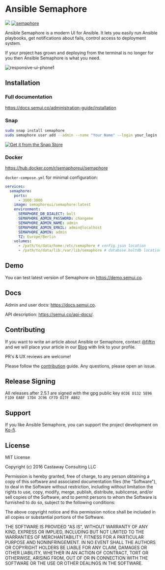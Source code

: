 # Ansible Semaphore


[![](https://img.shields.io/badge/Telegram-2CA5E0?style=flat-squeare&logo=telegram&logoColor=white)](https://gitter.im/AnsibleSemaphore/semaphore?utm_source=badge&utm_medium=badge&utm_campaign=pr-badge&utm_content=badge)
[![semaphore](https://snapcraft.io/semaphore/badge.svg)](https://snapcraft.io/semaphore)

[//]: # ([![Twitter]&#40;https://img.shields.io/twitter/follow/semaphoreui?style=social&logo=twitter&#41;]&#40;https://twitter.com/semaphoreui&#41;)

[//]: # ([![ko-fi]&#40;https://ko-fi.com/img/githubbutton_sm.svg&#41;]&#40;https://ko-fi.com/fiftin&#41;)

Ansible Semaphore is a modern UI for Ansible. It lets you easily run Ansible playbooks, get notifications about fails, control access to deployment system.

If your project has grown and deploying from the terminal is no longer for you then Ansible Semaphore is what you need.

![responsive-ui-phone1](https://user-images.githubusercontent.com/914224/134777345-8789d9e4-ff0d-439c-b80e-ddc56b74fcee.png)

## Installation

### Full documentation
https://docs.semui.co/administration-guide/installation

### Snap

```bash
sudo snap install semaphore
sudo semaphore user add --admin --name "Your Name" --login your_login --email your-email@examaple.com --password your_password
```
[![Get it from the Snap Store](https://snapcraft.io/static/images/badges/en/snap-store-black.svg)](https://snapcraft.io/semaphore)

### Docker

https://hub.docker.com/r/semaphoreui/semaphore

`docker-compose.yml` for minimal configuration:

```yaml
services:
  semaphore:
    ports:
      - 3000:3000
    image: semaphoreui/semaphore:latest
    environment:
      SEMAPHORE_DB_DIALECT: bolt
      SEMAPHORE_ADMIN_PASSWORD: changeme
      SEMAPHORE_ADMIN_NAME: admin
      SEMAPHORE_ADMIN_EMAIL: admin@localhost
      SEMAPHORE_ADMIN: admin
      TZ: Europe/Berlin
    volumes:
      - /path/to/data/home:/etc/semaphore # config.json location
      - /path/to/data/lib:/var/lib/semaphore # database.boltdb location (Not required if using mysql or postgres)
```

## Demo

You can test latest version of Semaphore on https://demo.semui.co.

## Docs

Admin and user docs: https://docs.semui.co.

API description: https://semui.co/api-docs/.

## Contributing

If you want to write an article about Ansible or Semaphore, contact [@fiftin](https://github.com/fiftin) and we will place your article in our [Blog](https://semui.co/blog/) with link to your profile.

PR's & UX reviews are welcome!

Please follow the [contribution](https://github.com/ansible-semaphore/semaphore/blob/develop/CONTRIBUTING.md) guide. Any questions, please open an issue.

## Release Signing

All releases after 2.5.1 are signed with the gpg public key
`8CDE D132 5E96 F1D9 EABF 17D4 2C96 CF7D D27F AB82`

## Support

If you like Ansible Semaphore, you can support the project development on [Ko-fi](https://ko-fi.com/fiftin).

## License

MIT License

Copyright (c) 2016 Castaway Consulting LLC

Permission is hereby granted, free of charge, to any person obtaining a copy
of this software and associated documentation files (the "Software"), to deal
in the Software without restriction, including without limitation the rights
to use, copy, modify, merge, publish, distribute, sublicense, and/or sell
copies of the Software, and to permit persons to whom the Software is
furnished to do so, subject to the following conditions:

The above copyright notice and this permission notice shall be included in all
copies or substantial portions of the Software.

THE SOFTWARE IS PROVIDED "AS IS", WITHOUT WARRANTY OF ANY KIND, EXPRESS OR
IMPLIED, INCLUDING BUT NOT LIMITED TO THE WARRANTIES OF MERCHANTABILITY,
FITNESS FOR A PARTICULAR PURPOSE AND NONINFRINGEMENT. IN NO EVENT SHALL THE
AUTHORS OR COPYRIGHT HOLDERS BE LIABLE FOR ANY CLAIM, DAMAGES OR OTHER
LIABILITY, WHETHER IN AN ACTION OF CONTRACT, TORT OR OTHERWISE, ARISING FROM,
OUT OF OR IN CONNECTION WITH THE SOFTWARE OR THE USE OR OTHER DEALINGS IN THE
SOFTWARE.
